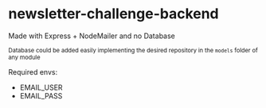 # newsletter-challenge-backend

Made with Express + NodeMailer and no Database

<small>Database could be added easily implementing the desired repository in the `models` folder of any module</small>

Required envs:

- EMAIL_USER
- EMAIL_PASS
